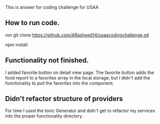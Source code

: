 This is answer for coding challenge for USAA

## How to run code.

run git clone https://github.com/ARasheed14/usaacodingchallenge.git

npm install

## Functionality not finished.

I added favorite button on detail view page. The favorite button adds the food report to a favorites array in the local storage, but I didn't add the functionality to pull the favorites into the component.

## Didn't refactor structure of providers
For time I used the Ionic Generator and didn't get to refactor my services into the proper functionality directory.




